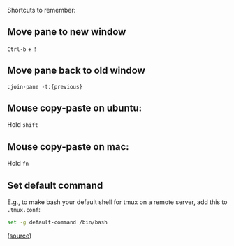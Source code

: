 Shortcuts to remember:

## Move pane to new window

`Ctrl-b` + `!`

## Move pane back to old window

`:join-pane -t:{previous}`

## Mouse copy-paste on ubuntu:

Hold `shift`

## Mouse copy-paste on mac:

Hold `fn`

## Set default command

E.g., to make bash your default shell for tmux on a remote server, add this to `.tmux.conf`:

```bash
set -g default-command /bin/bash
```

([source](https://unix.stackexchange.com/a/214086))
